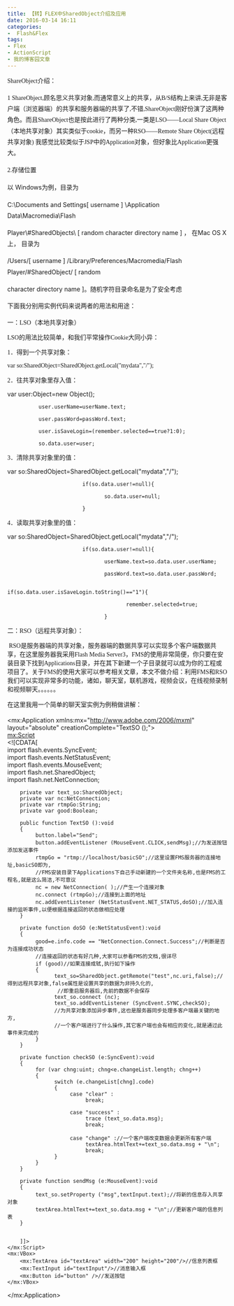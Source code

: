 ```yaml
---
title: 【转】FLEX中SharedObject介绍及应用
date: 2016-03-14 16:11
categories:
-  Flash&Flex
tags:
- Flex
- ActionScript
- 我的博客园文章
---
```


<span style="font-family: SimSun; font-size: 14px; line-height: 25.200000762939453px"><span style="line-height: 25.200000762939453px">ShareObject介绍：</span>  

</span>

<span style="font-family: SimSun; font-size: 14px; line-height: 25.200000762939453px">1 ShareObject,</span><span style="font-family: SimSun; font-size: 14px; line-height: 25.200000762939453px">顾名思义共享对象</span><span style="font-family: SimSun; font-size: 14px; line-height: 25.200000762939453px">,</span><span style="font-family: SimSun; font-size: 14px; line-height: 25.200000762939453px">而通常意义上的共享，从</span><span style="font-family: SimSun; font-size: 14px; line-height: 25.200000762939453px">B/S</span><span style="font-family: SimSun; font-size: 14px; line-height: 25.200000762939453px">结构上来讲</span><span style="font-family: SimSun; font-size: 14px; line-height: 25.200000762939453px">,</span><span style="font-family: SimSun; font-size: 14px; line-height: 25.200000762939453px">无非是客户端（浏览器端）的共享和服务器端的共享了</span><span style="font-family: SimSun; font-size: 14px; line-height: 25.200000762939453px">,</span><span style="font-family: SimSun; font-size: 14px; line-height: 25.200000762939453px">不错</span><span style="font-family: SimSun; font-size: 14px; line-height: 25.200000762939453px">,ShareObject</span><span style="font-family: SimSun; font-size: 14px; line-height: 25.200000762939453px">刚好份演了这两种角色。而且</span><span style="font-family: SimSun; font-size: 14px; line-height: 25.200000762939453px">ShareObject</span><span style="font-family: SimSun; font-size: 14px; line-height: 25.200000762939453px">也是按此进行了两种分类</span><span style="font-family: SimSun; font-size: 14px; line-height: 25.200000762939453px">,</span><span style="font-family: SimSun; font-size: 14px; line-height: 25.200000762939453px">一类是</span><span style="font-family: SimSun; font-size: 14px; line-height: 25.200000762939453px">LSO</span><span style="font-family: SimSun; font-size: 14px; line-height: 25.200000762939453px">——</span><span style="font-family: SimSun; font-size: 14px; line-height: 25.200000762939453px">Local
 Share Object</span><span style="font-family: SimSun; font-size: 14px; line-height: 25.200000762939453px">（本地共享对象）其实类似于</span><span style="font-family: SimSun; font-size: 14px; line-height: 25.200000762939453px">cookie</span><span style="font-family: SimSun; font-size: 14px; line-height: 25.200000762939453px">，而另一种</span><span style="font-family: SimSun; font-size: 14px; line-height: 25.200000762939453px">RSO</span><span style="font-family: SimSun; font-size: 14px; line-height: 25.200000762939453px">——</span><span style="font-family: SimSun; font-size: 14px; line-height: 25.200000762939453px">Remote
 Share Object(</span><span style="font-family: SimSun; font-size: 14px; line-height: 25.200000762939453px">远程共享对象</span><span style="font-family: SimSun; font-size: 14px; line-height: 25.200000762939453px">) </span><span style="font-family: SimSun; font-size: 14px; line-height: 25.200000762939453px">我感觉比较类似于</span><span style="font-family: SimSun; font-size: 14px; line-height: 25.200000762939453px">JSP</span><span style="font-family: SimSun; font-size: 14px; line-height: 25.200000762939453px">中的</span><span style="font-family: SimSun; font-size: 14px; line-height: 25.200000762939453px">Application</span><span style="font-family: SimSun; font-size: 14px; line-height: 25.200000762939453px">对象，但好象比</span><span style="font-family: SimSun; font-size: 14px; line-height: 25.200000762939453px">Application</span><span style="font-family: SimSun; font-size: 14px; line-height: 25.200000762939453px">更强大。</span>

<span style="font-family: SimSun; font-size: 14px; line-height: 25.200000762939453px"><span style="line-height: 25.200000762939453px">2.存储位置 </span>  

<span style="line-height: 25.200000762939453px">以 Windows为例，目录为 </span>  

<span style="line-height: 25.200000762939453px">C:\Documents and Settings\[ username ] \\Application Data\\Macromedia\\Flash </span>  

<span style="line-height: 25.200000762939453px">Player\\#SharedObjects\\ [ random character directory name ] ， 在Mac OS X 上， 目录为 </span>  

<span style="line-height: 25.200000762939453px">/Users/[ username ] /Library/Preferences/Macromedia/Flash Player/#SharedObject/ [ random </span>  

<span style="line-height: 25.200000762939453px">character directory name ]。随机字符目录命名是为了安全考虑 </span>  

</span>

<span style="font-family: SimSun; font-size: 14px; line-height: 25.200000762939453px"><span style="line-height: 25.200000762939453px">下面我分别用实例代码来说两者的用法和用途：</span>  

</span>

<span style="font-family: SimSun; font-size: 14px">一：LSO（本地共享对象）</span>

<span style="font-family: SimSun; font-size: 14px">LSO的用法比较简单，和我们平常操作Cookie大同小异：</span>

<span style="font-family: SimSun; font-size: 14px">1．得到一个共享对象：</span>

<span style="font-family: SimSun; font-size: 14px">var so:SharedObject=SharedObject.getLocal("mydata","/");</span>

<span style="font-family: SimSun; font-size: 14px">2．往共享对象里存入值：</span>

var user:Object=new Object();

              user.userName=userName.text;

              user.passWord=passWord.text;

              user.isSaveLogin=(remember.selected==true?1:0);

              so.data.user=user;

<span style="font-family: SimSun; font-size: 14px">3．清除共享对象里的值：     </span>

var so:SharedObject=SharedObject.getLocal("mydata","/");

                            if(so.data.user!=null){

                                   so.data.user=null;

                            }

<span style="font-family: SimSun; font-size: 14px">4．读取共享对象里的值：     </span>

 var so:SharedObject=SharedObject.getLocal("mydata","/");

                            if(so.data.user!=null){

                                   userName.text=so.data.user.userName;

                                   passWord.text=so.data.user.passWord;

                                   if(so.data.user.isSaveLogin.toString()=="1"){

                                          remember.selected=true;

                                   }

<span style="font-family: SimSun; font-size: 14px">二：RSO（远程共享对象）：</span>

<span style="font-family: SimSun; font-size: 14px"> RSO是服务器端的共享对象，服务器端的数据共享可以实现多个客户端数据共享，在这里服务器我采用Flash Media Server3，FMS的使用非常简便，你只要在安装目录下找到Applications目录，并在其下新建一个子目录就可以成为你的工程或项目了。关于FMS的使用大家可以参考相关文章，本文不做介绍：利用FMS和RSO我们可以实现非常多的功能，诸如，聊天室，联机游戏，视频会议，在线视频录制和视频聊天。。。。。。</span>

<span style="font-family: SimSun; font-size: 14px; line-height: 25.200000762939453px">在这里我用一个简单的聊天室实例为例稍做讲解：</span><span style="font-family: SimSun; font-size: 14px">  

</span>

<?xml version="1.0" encoding="utf-8"?>  
<mx:Application xmlns:mx="http://www.adobe.com/2006/mxml" layout="absolute" creationComplete="TextSO ();">  
    <mx:Script>  
        <![CDATA[  
        import flash.events.SyncEvent;  
        import flash.events.NetStatusEvent;  
        import flash.events.MouseEvent;  
        import flash.net.SharedObject;  
        import flash.net.NetConnection;  
          
        private var text_so:SharedObject;  
        private var nc:NetConnection;  
        private var rtmpGo:String;  
        private var good:Boolean;  
  
        public function TextSO ():void  
        {   
             button.label="Send";  
             button.addEventListener (MouseEvent.CLICK,sendMsg);//为发送按钮添加发送事件  
             rtmpGo = "rtmp://localhost/basicSO";//这里设置FMS服务器的连接地址,basicSO即为,  
             //FMS安装目录下Applications下自己手动新建的一个文件夹名称,也是FMS的工程名,就是这么简洁,不可意议  
             nc = new NetConnection( );//产生一个连接对象  
             nc.connect (rtmpGo);//连接到上面的地址  
             nc.addEventListener (NetStatusEvent.NET_STATUS,doSO);//加入连接的监听事件,以便根据连接返回的状态做相应处理  
        }  
  
        private function doSO (e:NetStatusEvent):void  
        {     
             good=e.info.code == "NetConnection.Connect.Success";//判断是否为连接成功状态  
             //连接返回的状态有好几种,大家可以参看FMS的文档,很详尽  
             if (good)//如果连接成轼,执行如下操作  
             {  
                   text_so=SharedObject.getRemote("test",nc.uri,false);//得到远程共享对象,false属性是设置共享的数据为非持久化的,  
                    //即重启服务器后,先前的数据不会保存  
                   text_so.connect (nc);  
                   text_so.addEventListener (SyncEvent.SYNC,checkSO);  
                   //为共享对象添加异步事件,这也是服务器同步处理多客户端最关键的地方,  
                   //一个客户端进行了什么操作,其它客户端也会有相应的变化,就是通过此事件来完成的  
             }  
        }  
  
        private function checkSO (e:SyncEvent):void  
        {  
             for (var chng:uint; chng<e.changeList.length; chng++)  
             {  
                   switch (e.changeList[chng].code)  
                   {  
                        case "clear" :  
                             break;  
  
                        case "success" :  
                             trace (text_so.data.msg);  
                             break;  
  
                        case "change" ://一个客户端改变数据会更新所有客户端  
                             textArea.htmlText+=text_so.data.msg + "\n";  
                             break;  
                   }  
             }  
        }  
  
        private function sendMsg (e:MouseEvent):void  
        {  
             text_so.setProperty ("msg",textInput.text);//将新的信息存入共享对象  
             textArea.htmlText+=text_so.data.msg + "\n";//更新客户端的信息列表  
        }  
  
  
        ]]>  
    </mx:Script>  
    <mx:VBox>  
        <mx:TextArea id="textArea" width="200" height="200"/>//信息列表框  
        <mx:TextInput id="textInput"/>//消息输入框  
        <mx:Button id="button" />//发送按钮  
    </mx:VBox>  
</mx:Application> 


<span style="font-family: SimSun; font-size: 14px">  

</span>
   
